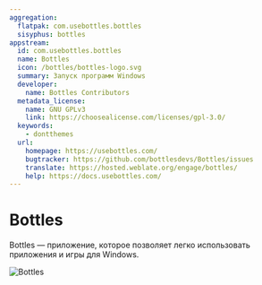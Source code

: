 ```yaml
---
aggregation:
  flatpak: com.usebottles.bottles
  sisyphus: bottles
appstream:
  id: com.usebottles.bottles
  name: Bottles
  icon: /bottles/bottles-logo.svg
  summary: Запуск программ Windows
  developer:
    name: Bottles Contributors
  metadata_license:
    name: GNU GPLv3
    link: https://choosealicense.com/licenses/gpl-3.0/
  keywords:
    - dontthemes
  url:
    homepage: https://usebottles.com/
    bugtracker: https://github.com/bottlesdevs/Bottles/issues
    translate: https://hosted.weblate.org/engage/bottles/
    help: https://docs.usebottles.com/
---
```


# Bottles

Bottles — приложение, которое позволяет легко использовать приложения и игры для Windows.

![Bottles](/bottles/bottles-1.png)

<!--@include: @ru/apps/.parts/install/content-repo.md-->
<!--@include: @ru/apps/.parts/install/content-flatpak.md-->
